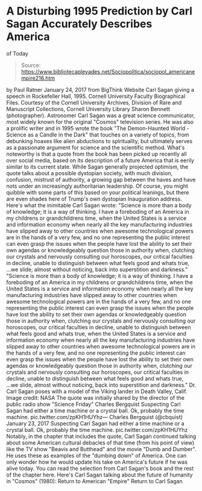 # A Disturbing 1995 Prediction by Carl Sagan Accurately Describes America 
of Today

> Source: https://www.bibliotecapleyades.net/Sociopolitica/sociopol_americanempire216.htm

by Paul Ratner
January 24, 2017 from BigThink Website
Carl Sagan giving a speech in Rockefeller Hall, 1995.
Cornell University Faculty Biographical Files.
Courtesy of the Cornell University Archives,
Division of Rare and Manuscript Collections,
Cornell University Library
Sharon Bennett (photographer).
Astronomer Carl Sagan was a great science communicator, most widely known for the original "Cosmos" television series.
He was also a prolific writer and in 1995 wrote the book "The Demon-Haunted World - Science as a Candle in the Dark" that touches on a variety of topics, from debunking hoaxes like alien abductions to spirituality, but ultimately serves as a passionate argument for science and the scientific method.
What's noteworthy is that a quote from the book has been picked up recently all over social media, based on its description of a future America that is eerily similar to its current state.
While Sagan generally projected optimism, the quote talks about a possible dystopian society, with much division, confusion, mistrust of authority, a growing gap between the haves and have nots under an increasingly authoritarian leadership.
Of course, you might quibble with some parts of this based on your political leanings, but there are even shades here of Trump's own dystopian Inauguration address.
Here's what the inimitable Carl Sagan wrote:
"Science is more than a body of knowledge; it is a way of thinking. I have a foreboding of an America in my childrens or grandchildrens time, when the United States is a service and information economy when nearly all the key manufacturing industries have slipped away to other countries when awesome technological powers are in the hands of a very few, and no one representing the public interest can even grasp the issues when the people have lost the ability to set their own agendas or knowledgeably question those in authority when, clutching our crystals and nervously consulting our horoscopes, our critical faculties in decline, unable to distinguish between what feels good and whats true, ...we slide, almost without noticing, back into superstition and darkness."
"Science is more than a body of knowledge; it is a way of thinking.
I have a foreboding of an America in my childrens or grandchildrens time,
when the United States is a service and information economy when nearly all the key manufacturing industries have slipped away to other countries when awesome technological powers are in the hands of a very few, and no one representing the public interest can even grasp the issues when the people have lost the ability to set their own agendas or knowledgeably question those in authority when, clutching our crystals and nervously consulting our horoscopes, our critical faculties in decline, unable to distinguish between what feels good and whats true,
when the United States is a service and information economy
when nearly all the key manufacturing industries have slipped away to other countries
when awesome technological powers are in the hands of a very few, and no one representing the public interest can even grasp the issues
when the people have lost the ability to set their own agendas or knowledgeably question those in authority
when, clutching our crystals and nervously consulting our horoscopes, our critical faculties in decline, unable to distinguish between what feels good and whats true,
...we slide, almost without noticing, back into superstition and darkness."
Dr. Carl Sagan poses with a model
of the Viking lander in Death Valley, Calif.
Image credit: NASA
The quote was initially shared by
the director of the public radio show
"Science Friday" Charles Bergquist
Suspecting Carl Sagan had either a time machine or a crystal ball. Ok, probably the time machine. pic.twitter.com/zpKH1HUYhz— Charles Bergquist (@cbquist) January 23, 2017
Suspecting Carl Sagan had either a time machine or a crystal ball. Ok, probably the time machine. pic.twitter.com/zpKH1HUYhz
Notably, in the chapter that includes the quote, Carl Sagan continued talking about some American cultural debacles of that time (from his point of view) like the TV show "Beavis and Butthead" and the movie "Dumb and Dumber".
He uses these as examples of the "dumbing down" of America. One can only wonder how he would update his take on America's future if he was alive today.
You can read the selection from Carl Sagan's book and the rest of the chapter here.
Here's Carl Sagan talking about the future of humanity in "Cosmos" (1980):
Return to American "Empire"
Return to Carl Sagan
